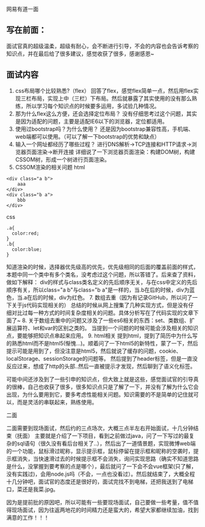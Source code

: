 网易有道一面

## 写在前面：
面试官真的超级温柔，超级有耐心，会不断进行引导，不会的内容也会告诉考察的知识点，并在最后给了很多建议，感觉收获了很多，感谢感恩~
## 面试内容
1. css布局哪个比较熟悉?（flex）
  回答了flex，感觉flex简单一点，然后用flex实现三栏布局，实现上中（三栏）下布局。然后就暴露了其实使用的没有那么熟练，所以学习每个知识点的时候要多运用，多试验几种情况。
2. 那为什么flex这么方便，还会选择定位布局？
  没有仔细思考过这个问题，其实是因为适配的问题，主要是适配IE6以下的浏览器，定位都适用。
3. 使用过bootstrap吗？为什么使用？
  还是因为bootstrap兼容性高，手机端、web端都可以使用。（可以了解一下bootstrap的优势和缺点）
4. 输入一个网址都经历了哪些过程？
  进行DNS解析->TCP连接和HTTP请求->浏览器页面渲染->断开连接
  详细说了一下浏览器页面渲染：构建DOM树，构建CSSOM树，形成一个树进行页面渲染。
5. CSSOM渲染的相关问题
html
```
<div class="a b">
    aaa
</div>
<div class="b a">
    bbb
</div>
```
css
```
.a{
  color:red;
}
.b{
  color:blue;
}
```
  知道渲染的时候，选择器优先级高的优先，优先级相同的后面的覆盖前面的样式，本题中同一个类中有多个类名，没考虑过这个问题，所以答错了。后来查了资料，做如下解释：
  div的样式与class类名定义的先后顺序无关，与在css中定义的先后顺序有关，所以class="a b"与class="b a"是一样的，当.b在后的时候，div为蓝色，当.a在后的时候，div为红色。
7. 数组去重（因为有记录GitHub，所以问了一下关于js代码实现相关的）
总结的时候从网上搜集了几种实现方式，但是没有仔细对比过每一种方式的时间复杂度相关的问题。具体分析写在了代码实现的文章下面了~
8. 关于数组去重中的问题又涉及了一些es6相关的东西：set、类数组、扩展运算符、let和var的区别之类的。
  当提到一个问题的时候可能会涉及相关的知识点，要能够把知识点串起来应用。
9. html相关
  提到html，提到了简历中为什么写的熟悉html而不是html5(惭愧...)。顺着问了一下html5的新特性，蒙了一下，然后提示可能是用到了，但没注意是html5，然后就说了缓存的问题，cookie、localStorage、sessionStorage的问题等。
  然后提到了header标签，但是一直没反应过来，想成了http的头部..然后一直被提示才发现，然后聊到了语义化标签。

  可能中间还涉及到了一些引申的知识点，但大致上就是这些，感觉面试官的引导真的很棒，自己也收获了很多，很多知识点只是了解了一下，并没有了解为什么它会出现，为什么要用到它，要多考虑性能相关问题。知识需要的不是简单的记住就可以，而是灵活的串联起来，熟练使用。
  
  二面
  
  二面需要到现场面试，然后约的三点场次，大概三点半左右开始面试，十几分钟结束（抚面）
 主要就是介绍了一下项目，看到之前做过java，问了一下写过的最复杂的sql语句（很久没有看后台相关了..），然后出了一道情景题，实现微博web端的一个功能，鼠标滑过昵称，显示提示框，鼠标停留在提示框和昵称的空袭时，提示框消失，当快速滑过去的时候提示框不会消失，询问实现思路（确实不知道思路是什么，没掌握到要考察的点是哪个），最后就问了一下会不会vue框架(只了解，没有实践过)，会用node.js吗（不会，一点也没看过）。然后就结束了，大概全程十几分钟吧，面试官的态度还是很好的，面试完找不到电梯，还把我送到了电梯口，菜还是我菜.jpg。

  因为是提前批的原因吧，所以可能有一些要现场面试，自己要做一些考量，值不值得现场面试，因为往返两地花的时间精力还是蛮大的，希望大家都继续加油，找到满意的工作！！！

